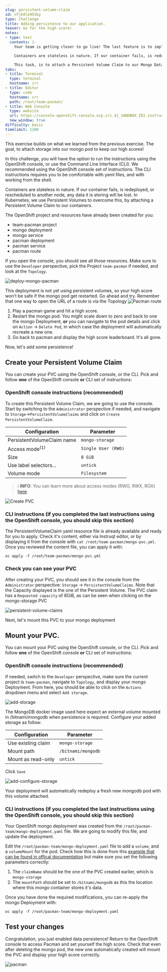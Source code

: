 ```yaml
---
slug: persistent-volume-claim
id: nfjk4le951by
type: challenge
title: Adding persistence to our application.
teaser: Go for the high score!
notes:
- type: text
  contents: |-
    Your team is getting closer to go live! The last feature is to implement high scores in the Pacman application.

    Containers are stateless in nature. If our container fails, is redeployed, or rescheduled to another node, any data it was processing will be lost. In Kubernetes, we use Persistent Volumes to overcome this, by attaching a Persistent Volume Claim to our containers.

    This task, is to attach a Persistent Volume Claim to our Mongo Database, so our high score can live on into eternity!
tabs:
- title: Terminal
  type: terminal
  hostname: crc
- title: Editor
  type: code
  hostname: crc
  path: /root/team-pacman/
- title: Web Console
  type: website
  url: https://console-openshift-console.ocp.crc.${_SANDBOX_ID}.instruqt.io
  new_window: true
difficulty: basic
timelimit: 1200
---
```

This exercise builds on what we learned from the previous exercise. The goal, to attach storage into our mongo pod to keep our high scores!

In this challenge, you will have the option to run the instructions using the OpenShift console, or use the Command Line Interface (CLI). We recommended
using the OpenShift console set of instructions. The CLI instructions requires you to be comfortable with yaml files, and with working from the shell.

Containers are stateless in nature. If our container fails, is redeployed, or rescheduled to another node, any data it is storing will be lost. In Kubernetes, we use Persistent Volumes to overcome this, by attaching a Persistent Volume Claim to our containers.

The OpenShift project and resources have already been created for you:

- team-pacman project
- mongo deployment
- mongo service
- pacman deployment
- pacman service
- pacman route

If you open the console, you should see all those resources. Make sure to use the `Developer` perspective,
pick the Project `team-pacman` if needed, and look at the `Topology`.

![deploy-mongo-pacman](../assets/deploy-mongo-pacman.png)

This deployment is not yet using persistent volumes, so your high score won't be safe if the mongo pod get restarted.
Go ahead and try. Remember that one way to open the URL of a route is via the Topology ![Pacman route](../assets/launch-route.png)
1. Play a pacman game and hit a high score.
2. Restart the mongo pod. You might scale down to zero and back to one the mongo Deployment, **or** you can navigate to the pod details
and click on `Action` -> `Delete Pod`, in which case the deployment will automatically recreate a new one.
3. Go back to pacman and display the high score leaderboard. It's all gone.

Now, let's add some persistence!
## Create your Persistent Volume Claim
You can create your PVC using the OpenShift console, or the CLI. Pick and follow **one** of the OpenShift console **or** CLI set of instructions:

### OpenShift console instructions (recommended)

To create this Persistent Volume Claim, we are going to use the console. Start by switching to the `Administrator` perspective if needed,
and navigate to `Storage`->`PersistentVolumeClaims` and click on `Create PersistentVolumeClaim`.

| Configuration              | Parameter           |
|----------------------------|---------------------|
| PersistentVolumeClaim name | `mongo-storage`     |
| Access mode<sup>(1)</sup>  | `Single User (RWO)` |
| Size                       | `8 GiB`             |
| Use label selectors...     | `untick`            |
| Volume mode                | `Filesystem`        |

> &#8505;&#65039; **INFO**: You can learn more about access modes (RWO, RWX, ROX)
> [here](https://docs.openshift.com/container-platform/4.10/storage/understanding-persistent-storage.html#pv-access-modes_understanding-persistent-storage).

![Create PVC](../assets/create-pvc.png)


### CLI instructions (if you completed the last instructions using the OpenShift console, you should skip this section)
The PersistentVolumeClaim yaml resource file is already available and ready for you to apply. Check it's content, either
via Instruqt editor, or by displaying it from the console with `cat /root/team-pacman/mongo-pvc.yml`. Once you reviewed
the content file, you can apply it with:

```
oc apply -f /root/team-pacman/mongo-pvc.yml
```

### Check you can see your PVC
After creating your PVC, you should see it in the console from the `Administrator` perspective: `Storage` -> `PersistentVolumeClaims`. Note that the Capacity displayed is
the one of the Persistent Volume. The PVC claim has a `Requested capacity` of 8GiB, as can be seen when clicking on the mongo-storage PVC

![persistent-volume-claims](../assets/persistent-volume-claims.png)

Next, let's mount this PVC to your mongo deployment

## Mount your PVC.
You can mount your PVC using the OpenShift console, or the CLI. Pick and follow **one** of the OpenShift console **or** CLI set of instructions:

### OpenShift console instructions (recommended)

If needed, switch to the `Developer` perspective, make sure the current project is `team-pacman`, navigate to `Topology`, and display your mongo Deployment.
From here, you should be able to click on the `Actions` dropdown menu and select `Add storage`.

![add-storage](../assets/add-storage.png)

The MongoDB docker image used here expect an external volume mounted in /bitnami/mongodb when persistence is required.
Configure your added storage as follow:

| Configuration          | Parameter          |
|------------------------|--------------------|
| Use existing claim     | `mongo-storage`    |
| Mount path             | `/bitnami/mongodb` |
| Mount as read-only     | `untick`           |

Click `Save`

![add-configure-storage](../assets/add-configure-storage.png)

Your deployment will automatically redeploy a fresh new mongodb pod with this volume attached.

### CLI instructions (if you completed the last instructions using the OpenShift console, you should skip this section)

Your OpenShift mongo deployment was created from the `/root/pacman-team/mongo-deployment.yaml` file.
We are going to modify this file, and update the deployment.

Edit the `/root/pacman-team/mongo-deployment.yaml` file to add a `volume`, and a `volumeMount` for the pod. Check
how this is done from this [example that can be found in offical documentation](https://docs.openshift.com/container-platform/4.9/storage/understanding-persistent-storage.html#pvc-claims-as-volumes_understanding-persistent-storage)
but make sure you set the following parameters correctly:
1. The `claimName` should be the one of the PVC created earlier, which is `mongo-storage`
2. The `mountPath` should be set to `/bitnami/mongodb` as this the location where this mongo container stores it's data.

Once you have done the required modifications, you can  re-apply the mongo Deployment with:

```
oc apply -f /root/pacman-team/mongo-deployment.yaml
```

## Test your changes

Congratulation, you just enabled data persistence! Return to the OpenShift console to access Pacman and set yourself the high score. Check
that even after deleting the mongo pod, the new one automatically created will mount the PVC and display your high
score correctly.

![pacman](../assets/pacman.png)
